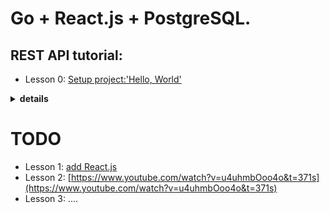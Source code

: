 # Go + React.js + PostgreSQL. 

## REST API tutorial:
* Lesson 0: [Setup project:'Hello, World'](https://www.youtube.com/watch?v=u4uhmbOoo4o&t=371s)
<details>
<summary><b>details</b></summary>
1. We are using an MVC architecture (module-DB, view-front end, controller-back end).<br />
2. REST API connects controller and view part using AJAX.<br />
3. Click on F5 to run and debug (plugin for VS Code has to be installed)<br />
4. Install gorilla/mux by typing `go get -u github.com/gorilla.mux`<br />
5. Use F1 in VS Code to add gorilla/mux<br />
6. Add a `router` to interract with HTPP requests<br />
7. Add IndexHandler function (has access to any part of the HTTM page)<br />
8. `CTRL+s` to update the libraries<br />
9. [List of open TCP and UDP ports] : (https://en.wikipedia.org/wiki/List_of_TCP_and_UDP_port_numbers)<br />
10. LINUX users: run `go build` , the runfrom the current directory (e.g. `sudo ./yourexample`)<br />
11. Use F5 in VS Code to select environment<br />
</details>

# TODO
* Lesson 1: [add React.js](https://www.youtube.com/watch?v=u4uhmbOoo4o&t=371s)
* Lesson 2: [https://www.youtube.com/watch?v=u4uhmbOoo4o&t=371s](https://www.youtube.com/watch?v=u4uhmbOoo4o&t=371s)
* Lesson 3: ....
